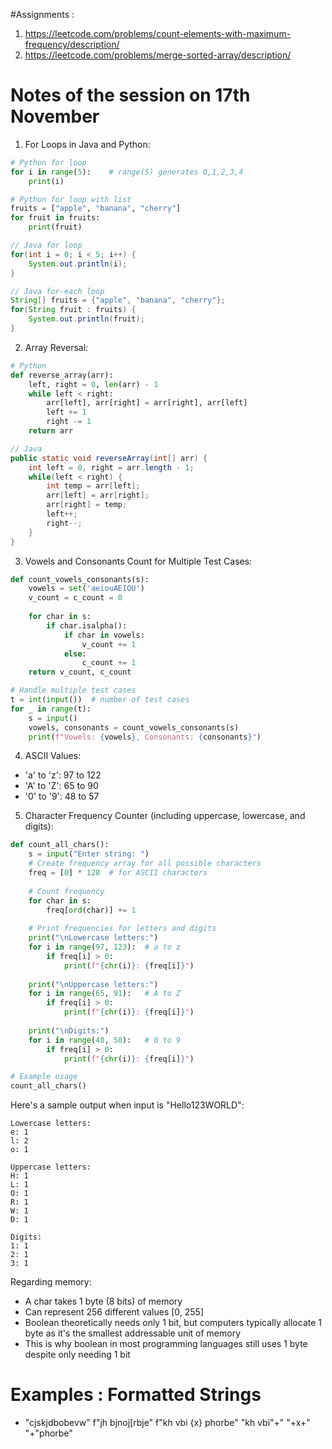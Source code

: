 #Assignments :

1. https://leetcode.com/problems/count-elements-with-maximum-frequency/description/
2. https://leetcode.com/problems/merge-sorted-array/description/




# Notes of the session on 17th November
1. For Loops in Java and Python:

```python
# Python for loop
for i in range(5):    # range(5) generates 0,1,2,3,4
    print(i)

# Python for loop with list
fruits = ["apple", "banana", "cherry"]
for fruit in fruits:
    print(fruit)
```

```java
// Java for loop
for(int i = 0; i < 5; i++) {
    System.out.println(i);
}

// Java for-each loop
String[] fruits = {"apple", "banana", "cherry"};
for(String fruit : fruits) {
    System.out.println(fruit);
}
```

2. Array Reversal:

```python
# Python
def reverse_array(arr):
    left, right = 0, len(arr) - 1
    while left < right:
        arr[left], arr[right] = arr[right], arr[left]
        left += 1
        right -= 1
    return arr
```

```java
// Java
public static void reverseArray(int[] arr) {
    int left = 0, right = arr.length - 1;
    while(left < right) {
        int temp = arr[left];
        arr[left] = arr[right];
        arr[right] = temp;
        left++;
        right--;
    }
}
```

3. Vowels and Consonants Count for Multiple Test Cases:

```python
def count_vowels_consonants(s):
    vowels = set('aeiouAEIOU')
    v_count = c_count = 0
    
    for char in s:
        if char.isalpha():
            if char in vowels:
                v_count += 1
            else:
                c_count += 1
    return v_count, c_count

# Handle multiple test cases
t = int(input())  # number of test cases
for _ in range(t):
    s = input()
    vowels, consonants = count_vowels_consonants(s)
    print(f"Vowels: {vowels}, Consonants: {consonants}")
```

4. ASCII Values:
- 'a' to 'z': 97 to 122
- 'A' to 'Z': 65 to 90
- '0' to '9': 48 to 57

5. Character Frequency Counter (including uppercase, lowercase, and digits):

```python
def count_all_chars():
    s = input("Enter string: ")
    # Create frequency array for all possible characters
    freq = [0] * 128  # for ASCII characters
    
    # Count frequency
    for char in s:
        freq[ord(char)] += 1
    
    # Print frequencies for letters and digits
    print("\nLowercase letters:")
    for i in range(97, 123):  # a to z
        if freq[i] > 0:
            print(f"{chr(i)}: {freq[i]}")
    
    print("\nUppercase letters:")
    for i in range(65, 91):   # A to Z
        if freq[i] > 0:
            print(f"{chr(i)}: {freq[i]}")
    
    print("\nDigits:")
    for i in range(48, 58):   # 0 to 9
        if freq[i] > 0:
            print(f"{chr(i)}: {freq[i]}")

# Example usage
count_all_chars()
```

Here's a sample output when input is "Hello123WORLD":
```
Lowercase letters:
e: 1
l: 2
o: 1

Uppercase letters:
H: 1
L: 1
O: 1
R: 1
W: 1
D: 1

Digits:
1: 1
2: 1
3: 1
```

Regarding memory:
- A char takes 1 byte (8 bits) of memory
- Can represent 256 different values [0, 255]
- Boolean theoretically needs only 1 bit, but computers typically allocate 1 byte as it's the smallest addressable unit of memory
- This is why boolean in most programming languages still uses 1 byte despite only needing 1 bit


# Examples : Formatted Strings 
-   "cjskjdbobevw"
    f"jh bjnoj[rbje"
    f"kh vbi {x} phorbe"
    "kh vbi"+" "+x+" "+"phorbe"
